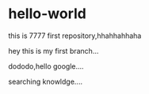 # hello-world
this is 7777 first repository,hhahhahhaha

hey this is my first branch...


dododo,hello google....

searching knowldge....
